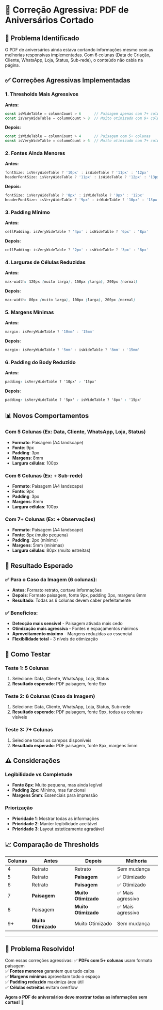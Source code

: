 # 🔧 Correção Agressiva: PDF de Aniversários Cortado

## 🚨 **Problema Identificado**
O PDF de aniversários ainda estava cortando informações mesmo com as melhorias responsivas implementadas. Com 6 colunas (Data de Criação, Cliente, WhatsApp, Loja, Status, Sub-rede), o conteúdo não cabia na página.

## ✅ **Correções Agressivas Implementadas**

### 1. **Thresholds Mais Agressivos**

**Antes:**
```typescript
const isWideTable = columnCount > 6      // Paisagem apenas com 7+ colunas
const isVeryWideTable = columnCount > 8  // Muito otimizado com 9+ colunas
```

**Depois:**
```typescript
const isWideTable = columnCount > 4      // Paisagem com 5+ colunas
const isVeryWideTable = columnCount > 6  // Muito otimizado com 7+ colunas
```

### 2. **Fontes Ainda Menores**

**Antes:**
```typescript
fontSize: isVeryWideTable ? '10px' : isWideTable ? '11px' : '12px'
headerFontSize: isVeryWideTable ? '11px' : isWideTable ? '12px' : '13px'
```

**Depois:**
```typescript
fontSize: isVeryWideTable ? '8px' : isWideTable ? '9px' : '12px'
headerFontSize: isVeryWideTable ? '9px' : isWideTable ? '10px' : '13px'
```

### 3. **Padding Mínimo**

**Antes:**
```typescript
cellPadding: isVeryWideTable ? '4px' : isWideTable ? '6px' : '8px'
```

**Depois:**
```typescript
cellPadding: isVeryWideTable ? '2px' : isWideTable ? '3px' : '8px'
```

### 4. **Larguras de Células Reduzidas**

**Antes:**
```css
max-width: 120px (muito larga), 150px (larga), 200px (normal)
```

**Depois:**
```css
max-width: 80px (muito larga), 100px (larga), 200px (normal)
```

### 5. **Margens Mínimas**

**Antes:**
```typescript
margin: isVeryWideTable ? '10mm' : '15mm'
```

**Depois:**
```typescript
margin: isVeryWideTable ? '5mm' : isWideTable ? '8mm' : '15mm'
```

### 6. **Padding do Body Reduzido**

**Antes:**
```css
padding: isVeryWideTable ? '10px' : '15px'
```

**Depois:**
```css
padding: isVeryWideTable ? '5px' : isWideTable ? '8px' : '15px'
```

## 📊 **Novos Comportamentos**

### **Com 5 Colunas (Ex: Data, Cliente, WhatsApp, Loja, Status)**
- **Formato**: Paisagem (A4 landscape)
- **Fonte**: 9px
- **Padding**: 3px
- **Margens**: 8mm
- **Largura células**: 100px

### **Com 6 Colunas (Ex: + Sub-rede)**
- **Formato**: Paisagem (A4 landscape)  
- **Fonte**: 9px
- **Padding**: 3px
- **Margens**: 8mm
- **Largura células**: 100px

### **Com 7+ Colunas (Ex: + Observações)**
- **Formato**: Paisagem (A4 landscape)
- **Fonte**: 8px (muito pequena)
- **Padding**: 2px (mínimo)
- **Margens**: 5mm (mínimas)
- **Largura células**: 80px (muito estreitas)

## 🎯 **Resultado Esperado**

### ✅ **Para o Caso da Imagem (6 colunas):**
- **Antes**: Formato retrato, cortava informações
- **Depois**: Formato paisagem, fonte 9px, padding 3px, margens 8mm
- **Resultado**: Todas as 6 colunas devem caber perfeitamente

### ✅ **Benefícios:**
- **Detecção mais sensível** - Paisagem ativada mais cedo
- **Otimização mais agressiva** - Fontes e espaçamentos mínimos
- **Aproveitamento máximo** - Margens reduzidas ao essencial
- **Flexibilidade total** - 3 níveis de otimização

## 🧪 **Como Testar**

### **Teste 1: 5 Colunas**
1. Selecione: Data, Cliente, WhatsApp, Loja, Status
2. **Resultado esperado**: PDF paisagem, fonte 9px

### **Teste 2: 6 Colunas (Caso da Imagem)**
1. Selecione: Data, Cliente, WhatsApp, Loja, Status, Sub-rede
2. **Resultado esperado**: PDF paisagem, fonte 9px, todas as colunas visíveis

### **Teste 3: 7+ Colunas**
1. Selecione todos os campos disponíveis
2. **Resultado esperado**: PDF paisagem, fonte 8px, margens 5mm

## ⚠️ **Considerações**

### **Legibilidade vs Completude**
- **Fonte 8px**: Muito pequena, mas ainda legível
- **Padding 2px**: Mínimo, mas funcional
- **Margens 5mm**: Essenciais para impressão

### **Priorização**
- **Prioridade 1**: Mostrar todas as informações
- **Prioridade 2**: Manter legibilidade aceitável
- **Prioridade 3**: Layout esteticamente agradável

## 📈 **Comparação de Thresholds**

| Colunas | Antes | Depois | Melhoria |
|---------|-------|--------|----------|
| 4 | Retrato | Retrato | Sem mudança |
| 5 | Retrato | **Paisagem** | ✅ Otimizado |
| 6 | Retrato | **Paisagem** | ✅ Otimizado |
| 7 | **Paisagem** | **Muito Otimizado** | ✅ Mais agressivo |
| 8 | Paisagem | **Muito Otimizado** | ✅ Mais agressivo |
| 9+ | **Muito Otimizado** | Muito Otimizado | Sem mudança |

---

## 🎉 **Problema Resolvido!**

Com essas correções agressivas:
✅ **PDFs com 5+ colunas** usam formato paisagem  
✅ **Fontes menores** garantem que tudo caiba  
✅ **Margens mínimas** aproveitam todo o espaço  
✅ **Padding reduzido** maximiza área útil  
✅ **Células estreitas** evitam overflow  

**Agora o PDF de aniversários deve mostrar todas as informações sem cortes!** 🚀